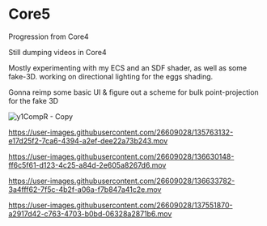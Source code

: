 # Core5
Progression from Core4


Still dumping videos in Core4

Mostly experimenting with my ECS and an SDF shader, as well as some fake-3D.
working on directional lighting for the eggs shading. 

Gonna reimp some basic UI & figure out a scheme for bulk point-projection for the fake 3D



![y1CompR - Copy](https://user-images.githubusercontent.com/26609028/136805967-5ddb5c17-982b-4180-b9a5-a22929a513e6.png)



https://user-images.githubusercontent.com/26609028/135763132-e17d25f2-7ca6-4394-a2ef-dee22a73b243.mov




https://user-images.githubusercontent.com/26609028/136630148-ff6c5f61-d123-4c25-a84d-2e605a8267d6.mov




https://user-images.githubusercontent.com/26609028/136633782-3a4fff62-7f5c-4b2f-a06a-f7b847a41c2e.mov




https://user-images.githubusercontent.com/26609028/137551870-a2917d42-c763-4703-b0bd-06328a2871b6.mov

